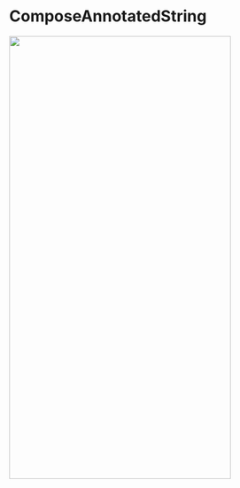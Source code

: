 # ComposeAnnotatedString


<img src="https://github.com/chethu/ComposeAnnotatedString/blob/master/demo.gif" width="400" height="800" />
